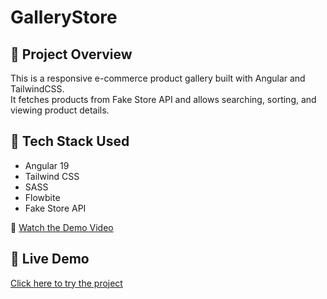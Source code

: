 # GalleryStore



## 📝 Project Overview
This is a responsive e-commerce product gallery built with Angular and TailwindCSS.  
It fetches products from Fake Store API and allows searching, sorting, and viewing product details.

## 🧱 Tech Stack Used
- Angular 19
- Tailwind CSS
- SASS
- Flowbite
- Fake Store API


🎥 [Watch the Demo Video](https://drive.google.com/file/d/1PHPFN32VRIJzK3aENi5PYIrvIFYW5ORM/view?usp=sharing)




## 🔗 Live Demo
[Click here to try the project](https://gallery-store-nu.vercel.app/)
